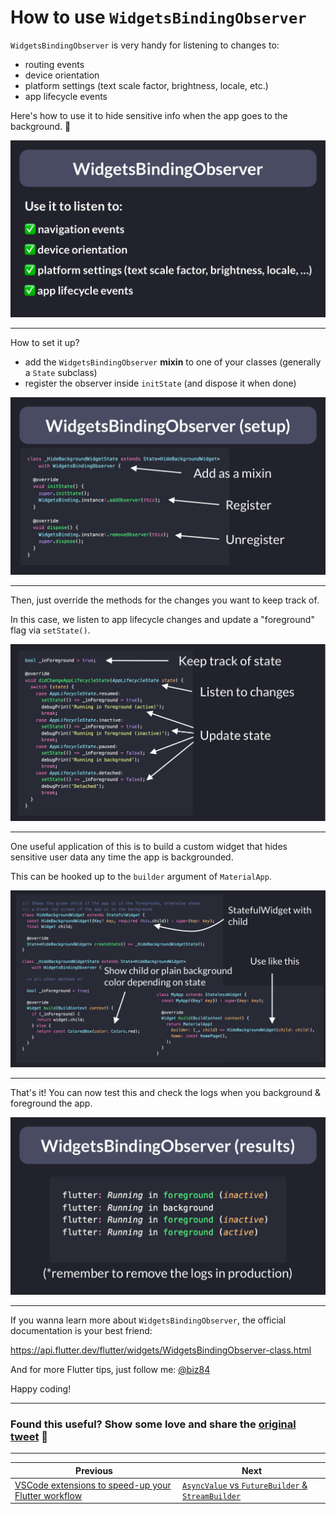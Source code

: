 # How to use `WidgetsBindingObserver`

`WidgetsBindingObserver` is very handy for listening to changes to:

- routing events
- device orientation
- platform settings (text scale factor, brightness, locale, etc.)
- app lifecycle events

Here's how to use it to hide sensitive info when the app goes to the background. 🧵

![](034-widgets-binding-observer-1.png)

----

How to set it up?

- add the `WidgetsBindingObserver` **mixin** to one of your classes (generally a `State` subclass)
- register the observer inside `initState` (and dispose it when done)

![](034-widgets-binding-observer-setup-2.png)

----

Then, just override the methods for the changes you want to keep track of.

In this case, we listen to app lifecycle changes and update a "foreground" flag via `setState()`.

![](034-didChangeAppLifecycleState-3.png)

------

One useful application of this is to build a custom widget that hides sensitive user data any time the app is backgrounded.

This can be hooked up to the `builder` argument of `MaterialApp`.

![](034-build-method-4.png)

---- 

That's it! You can now test this and check the logs when you background & foreground the app.

![](034-widgets-binding-observer-results-5.png)

---

If you wanna learn more about `WidgetsBindingObserver`, the official documentation is your best friend:

https://api.flutter.dev/flutter/widgets/WidgetsBindingObserver-class.html

And for more Flutter tips, just follow me: [@biz84](https://twitter.com/biz84)

Happy coding!

---

### Found this useful? Show some love and share the [original tweet](https://twitter.com/biz84/status/1498679218846285824) 🙏

---

| Previous | Next |
| -------- | ---- |
| [VSCode extensions to speed-up your Flutter workflow](../0033-vscode-extensions-to-speed-up-your-flutter-workflow/index.md) | [`AsyncValue` vs `FutureBuilder` & `StreamBuilder`](../0035-asyncvalue-vs-futurebuilder-streambuilder/index.md) |